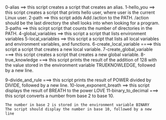 0-alias ==> this script creates a script that creates an alias.
1-hello_you ==> this script creates a script that prints hello user, where user is the current Linux user.
2-path ==> this script adds Add /action to the PATH. /action should be the last directory the shell looks into when looking for a program.
3-paths ==> this scirpt  script that counts the number of directories in the PATH.
4-global_variables ==>  this script a script that lists environment variables
5-local_variables ==> this script a script that lists all local variables and environment variables, and functions.
6-create_local_variable ====> this script a script that creates a new local variable.
7-create_global_variable ===> this script creates a script that creates a new global variable.
8-true_knowledge ===> this script prints the result of the addition of 128 with the value stored in the environment variable TRUEKNOWLEDGE, followed by a new line.

9-divide_and_rule ===> this script prints the result of POWER divided by DIVIDE, followed by a new line.
10-love_exponent_breath ==> this script  displays the result of BREATH to the power LOVE
11-binary_to_decimal ===> this script converts a number from base 2 to base 10.

    The number in base 2 is stored in the environment variable BINARY
    The script should display the number in base 10, followed by a new line



